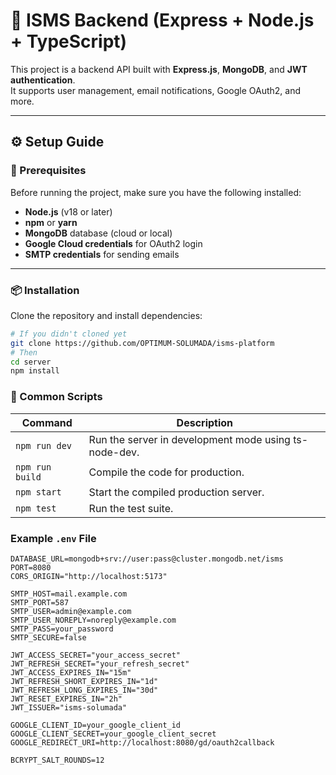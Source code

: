 # 🚀 ISMS Backend (Express + Node.js + TypeScript)

This project is a backend API built with **Express.js**, **MongoDB**, and **JWT authentication**.  
It supports user management, email notifications, Google OAuth2, and more.

---

## ⚙️ Setup Guide

### 🧩 Prerequisites

Before running the project, make sure you have the following installed:

- **Node.js** (v18 or later)
- **npm** or **yarn**
- **MongoDB** database (cloud or local)
- **Google Cloud credentials** for OAuth2 login
- **SMTP credentials** for sending emails

---

### 📦 Installation

Clone the repository and install dependencies:

```bash
# If you didn't cloned yet
git clone https://github.com/OPTIMUM-SOLUMADA/isms-platform
# Then
cd server
npm install
```

### 🧰 Common Scripts

| Command         | Description                                           |
| --------------- | ----------------------------------------------------- |
| `npm run dev`   | Run the server in development mode using ts-node-dev. |
| `npm run build` | Compile the code for production.                      |
| `npm start`     | Start the compiled production server.                 |
| `npm test`      | Run the test suite.                                   |

### Example `.env` File

```env
DATABASE_URL=mongodb+srv://user:pass@cluster.mongodb.net/isms
PORT=8080
CORS_ORIGIN="http://localhost:5173"

SMTP_HOST=mail.example.com
SMTP_PORT=587
SMTP_USER=admin@example.com
SMTP_USER_NOREPLY=noreply@example.com
SMTP_PASS=your_password
SMTP_SECURE=false

JWT_ACCESS_SECRET="your_access_secret"
JWT_REFRESH_SECRET="your_refresh_secret"
JWT_ACCESS_EXPIRES_IN="15m"
JWT_REFRESH_SHORT_EXPIRES_IN="1d"
JWT_REFRESH_LONG_EXPIRES_IN="30d"
JWT_RESET_EXPIRES_IN="2h"
JWT_ISSUER="isms-solumada"

GOOGLE_CLIENT_ID=your_google_client_id
GOOGLE_CLIENT_SECRET=your_google_client_secret
GOOGLE_REDIRECT_URI=http://localhost:8080/gd/oauth2callback

BCRYPT_SALT_ROUNDS=12
```
